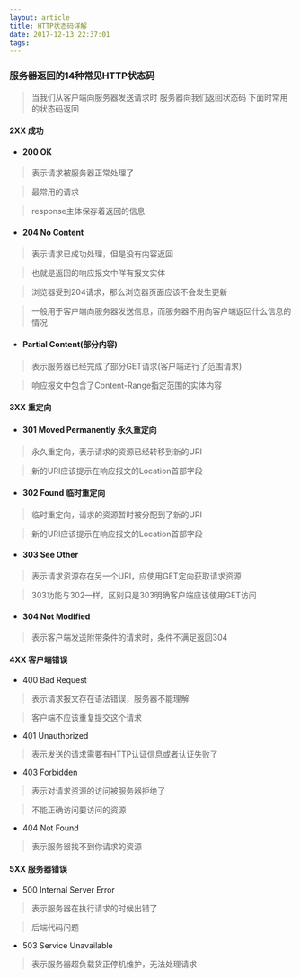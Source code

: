 ```yaml
---
layout: article
title: HTTP状态码详解
date: 2017-12-13 22:37:01
tags:
---
```


### 服务器返回的14种常见HTTP状态码

> 当我们从客户端向服务器发送请求时
> 服务器向我们返回状态码
> 下面时常用的状态码返回

#### 2XX 成功

+ #### 200 OK

> 表示请求被服务器正常处理了

> 最常用的请求

> response主体保存着返回的信息

+ #### 204 No Content

> 表示请求已成功处理，但是没有内容返回

> 也就是返回的响应报文中咩有报文实体

> 浏览器受到204请求，那么浏览器页面应该不会发生更新

> 一般用于客户端向服务器发送信息，而服务器不用向客户端返回什么信息的情况

+ #### Partial Content(部分内容)

> 表示服务器已经完成了部分GET请求(客户端进行了范围请求)

> 响应报文中包含了Content-Range指定范围的实体内容

#### 3XX 重定向

+ #### 301 Moved Permanently 永久重定向

> 永久重定向，表示请求的资源已经转移到新的URI

> 新的URI应该提示在响应报文的Location首部字段

+ #### 302 Found 临时重定向

> 临时重定向，请求的资源暂时被分配到了新的URI

> 新的URI应该提示在响应报文的Location首部字段

+ #### 303 See Other

> 表示请求资源存在另一个URI，应使用GET定向获取请求资源

> 303功能与302一样，区别只是303明确客户端应该使用GET访问

+ #### 304 Not Modified

> 表示客户端发送附带条件的请求时，条件不满足返回304

#### 4XX 客户端错误

+ 400 Bad Request

> 表示请求报文存在语法错误，服务器不能理解

> 客户端不应该重复提交这个请求

+ 401 Unauthorized

> 表示发送的请求需要有HTTP认证信息或者认证失败了

+ 403 Forbidden

> 表示对请求资源的访问被服务器拒绝了

> 不能正确访问要访问的资源

+ 404 Not Found

> 表示服务器找不到你请求的资源

#### 5XX 服务器错误

+ 500 Internal Server Error

> 表示服务器在执行请求的时候出错了

> 后端代码问题

+ 503 Service Unavailable

> 表示服务器超负载货正停机维护，无法处理请求
